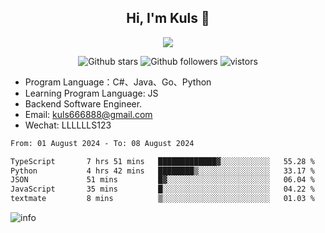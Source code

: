 <h2 align="center"> Hi, I'm Kuls 👋 </h2>
<p align="center">
    <p align="center">
        <img src=" https://avatars.githubusercontent.com/u/42165104?s=460&u=5c7fbf0bce7d4b38a15a44676e6f64b529e47598&v=4"/>
    </p>
    <p align="center">
      <img src="https://img.shields.io/github/stars/hellokuls?style=social" alt="Github stars" />
      <img src="https://img.shields.io/github/followers/hellokuls?style=social" alt="Github followers" />
      <img src="https://visitor-badge.glitch.me/badge?page_id=hellokuls.readme" alt="vistors" />
    </p>
</p>

- Program Language：C#、Java、Go、Python
- Learning Program Language: JS
- Backend Software Engineer.
- Email: kuls666888@gmail.com
- Wechat: LLLLLLS123

<!--START_SECTION:waka-->

```txt
From: 01 August 2024 - To: 08 August 2024

TypeScript       7 hrs 51 mins   █████████████▓░░░░░░░░░░░   55.28 %
Python           4 hrs 42 mins   ████████▒░░░░░░░░░░░░░░░░   33.17 %
JSON             51 mins         █▓░░░░░░░░░░░░░░░░░░░░░░░   06.04 %
JavaScript       35 mins         █░░░░░░░░░░░░░░░░░░░░░░░░   04.22 %
textmate         8 mins          ▒░░░░░░░░░░░░░░░░░░░░░░░░   01.03 %
```

<!--END_SECTION:waka-->

![info](https://github-readme-stats.vercel.app/api?username=hellokuls&show_icons=true&count_private=true&hide=prs&theme=default_repocard)


